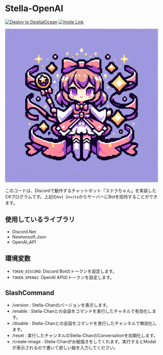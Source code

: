 # Stella-OpenAI

[![Deploy to DegitalOcean](https://github.com/yahagi-day/Stella-OpenAI/actions/workflows/main.yml/badge.svg)](https://github.com/yahagi-day/Stella-OpenAI/actions/workflows/main.yml)
<a href="https://discord.com/api/oauth2/authorize?client_id=1086013762210893917&permissions=395328&scope=bot"><img alt="Invite Link" src="https://img.shields.io/badge/bot-invite-blueviolet"></a>

<img width="600" alt="Stella-Chan-Icon" src="image/ステラちゃん.png"></img>


このコードは、Discordで動作するチャットボット「ステラちゃん」を実装したC#プログラムです。上記の`bot Invite`からサーバーにBotを招待することができます。

## 使用しているライブラリ
- Discord.Net
- Newtonsoft.Json
- OpenAI_API

## 環境変数
- `TOKEN_DISCORD`: Discord Botのトークンを設定します。
- `TOKEN_OPENAI`: OpenAI APIのトークンを設定します。

## SlashCommand
- /version : Stella-Chanのバージョンを表示します。
- /enable : Stella-Chanとの会話をコマンドを実行したチャネルで有効化します。
- /disable : Stella-Chanとの会話をコマンドを実行したチャンネルで無効化します。
- /reset : 実行したチャンネルのStella-ChanのConversationを初期化します。
- /create-image : Stella-Chanがお絵描きをしてくれます。実行するとModalが表示されるので書いて欲しい絵を入力してください。
